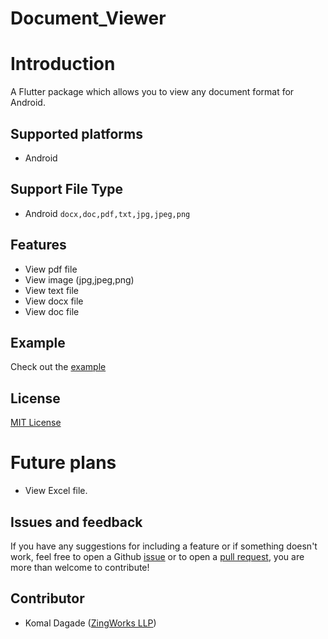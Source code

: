 
# Document_Viewer

# Introduction

A Flutter package which allows you to view any document format for Android.


## Supported platforms
- Android

## Support File Type
* Android `docx,doc,pdf,txt,jpg,jpeg,png`

## Features
- View pdf file
- View image (jpg,jpeg,png)
- View text file
- View docx file
- View doc file

## Example
Check out the [example](https://github.com/komalsdagde/document_viewer)

## License
[MIT License](https://github.com/komalsdagde/document_viewer/blob/main/LICENSE)

# Future plans

- View Excel file.

## Issues and feedback
If you have any suggestions for including a feature or if something doesn't work, feel free to open a Github [issue](https://github.com/komalsdagde/document_viewer/issues) or to open a [pull request](https://github.com/komalsdagde/document_viewer/pulls), you are more than welcome to contribute!

## Contributor
- Komal Dagade ([ZingWorks LLP](https://zingworks.in/))
    